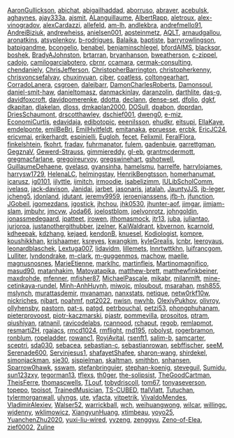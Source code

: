 [AaronGullickson](https://github.com/AaronGullickson), [abichat](https://github.com/abichat), [abigailhaddad](https://github.com/abigailhaddad), [aborruso](https://github.com/aborruso), [abraver](https://github.com/abraver), [acebulsk](https://github.com/acebulsk), [aghaynes](https://github.com/aghaynes), [ajay333a](https://github.com/ajay333a), [ajsmit](https://github.com/ajsmit), [ALanguillaume](https://github.com/ALanguillaume), [AlbertRapp](https://github.com/AlbertRapp), [aletroux](https://github.com/aletroux), [alex-vinogradov](https://github.com/alex-vinogradov), [alexCardazzi](https://github.com/alexCardazzi), [allefeld](https://github.com/allefeld), [am-lh](https://github.com/am-lh), [andlekbra](https://github.com/andlekbra), [andrefmello91](https://github.com/andrefmello91), [AndreiBiziuk](https://github.com/AndreiBiziuk), [andrewheiss](https://github.com/andrewheiss), [anielsen001](https://github.com/anielsen001), [apsteinmetz](https://github.com/apsteinmetz), [AQLT](https://github.com/AQLT), [arnaudgallou](https://github.com/arnaudgallou), [aronatkins](https://github.com/aronatkins), [atsyplenkov](https://github.com/atsyplenkov), [b-rodrigues](https://github.com/b-rodrigues), [Balaika](https://github.com/Balaika), [baptiste](https://github.com/baptiste), [barryrowlingson](https://github.com/barryrowlingson), [batpigandme](https://github.com/batpigandme), [bcongelio](https://github.com/bcongelio), [benabel](https://github.com/benabel), [benjaminschlegel](https://github.com/benjaminschlegel), [bfordAIMS](https://github.com/bfordAIMS), [blacksqr](https://github.com/blacksqr), [boshek](https://github.com/boshek), [BradyAJohnston](https://github.com/BradyAJohnston), [brtarran](https://github.com/brtarran), [bryanhanson](https://github.com/bryanhanson), [bweatherson](https://github.com/bweatherson), [c-zippel](https://github.com/c-zippel), [cadojo](https://github.com/cadojo), [camilogarciabotero](https://github.com/camilogarciabotero), [cbrnr](https://github.com/cbrnr), [ccamara](https://github.com/ccamara), [cermak-consulting](https://github.com/cermak-consulting), [chendaniely](https://github.com/chendaniely), [ChrisJefferson](https://github.com/ChrisJefferson), [ChristopherBarrington](https://github.com/ChristopherBarrington), [christopherkenny](https://github.com/christopherkenny), [chrisvoncsefalvay](https://github.com/chrisvoncsefalvay), [chuxinyuan](https://github.com/chuxinyuan), [cjber](https://github.com/cjber), [coatless](https://github.com/coatless), [coltongearhart](https://github.com/coltongearhart), [CorradoLanera](https://github.com/CorradoLanera), [csgroen](https://github.com/csgroen), [dalejbarr](https://github.com/dalejbarr), [DamonCharlesRoberts](https://github.com/DamonCharlesRoberts), [Damonsoul](https://github.com/Damonsoul), [daniel-smit-haw](https://github.com/daniel-smit-haw), [danieltomasz](https://github.com/danieltomasz), [danmackinlay](https://github.com/danmackinlay), [daranzolin](https://github.com/daranzolin), [darthlite](https://github.com/darthlite), [das-g](https://github.com/das-g), [davidfoxcroft](https://github.com/davidfoxcroft), [davidpomerenke](https://github.com/davidpomerenke), [ddotta](https://github.com/ddotta), [declann](https://github.com/declann), [dense-set](https://github.com/dense-set), [dfolio](https://github.com/dfolio), [dgkf](https://github.com/dgkf), [dkapitan](https://github.com/dkapitan), [dlakelan](https://github.com/dlakelan), [dloss](https://github.com/dloss), [dmkaplan2000](https://github.com/dmkaplan2000), [DOSull](https://github.com/DOSull), [dpabon](https://github.com/dpabon), [dpprdan](https://github.com/dpprdan), [DriesSchaumont](https://github.com/DriesSchaumont), [drscotthawley](https://github.com/drscotthawley), [dschief001](https://github.com/dschief001), [dweng0](https://github.com/dweng0), [e-miz](https://github.com/e-miz), [EconomiCurtis](https://github.com/EconomiCurtis), [edavidaja](https://github.com/edavidaja), [edibotopic](https://github.com/edibotopic), [eeenilsson](https://github.com/eeenilsson), [ehudkr](https://github.com/ehudkr), [eitsupi](https://github.com/eitsupi), [EllaKaye](https://github.com/EllaKaye), [emdelponte](https://github.com/emdelponte), [emilBeBri](https://github.com/emilBeBri), [EmilHvitfeldt](https://github.com/EmilHvitfeldt), [emitanaka](https://github.com/emitanaka), [epruesse](https://github.com/epruesse), [ercbk](https://github.com/ercbk), [EricJC24](https://github.com/EricJC24), [ericvmai](https://github.com/ericvmai), [erikerhardt](https://github.com/erikerhardt), [espinielli](https://github.com/espinielli), [Eugloh](https://github.com/Eugloh), [fecet](https://github.com/fecet), [Felixmil](https://github.com/Felixmil), [FeralFlora](https://github.com/FeralFlora), [finkelshtein](https://github.com/finkelshtein), [fkohrt](https://github.com/fkohrt), [fradav](https://github.com/fradav), [fuhrmanator](https://github.com/fuhrmanator), [fulem](https://github.com/fulem), [gadenbuie](https://github.com/gadenbuie), [garrettgman](https://github.com/garrettgman), [GegznaV](https://github.com/GegznaV), [Gewerd-Strauss](https://github.com/Gewerd-Strauss), [gimmiereddy](https://github.com/gimmiereddy), [gl-eb](https://github.com/gl-eb), [grantmcdermott](https://github.com/grantmcdermott), [gregmacfarlane](https://github.com/gregmacfarlane), [gregoireurvoy](https://github.com/gregoireurvoy), [gregswinehart](https://github.com/gregswinehart), [gshotwell](https://github.com/gshotwell), [GuillaumeDehaene](https://github.com/GuillaumeDehaene), [gvelasq](https://github.com/gvelasq), [gyansinha](https://github.com/gyansinha), [hamelsmu](https://github.com/hamelsmu), [harrelfe](https://github.com/harrelfe), [harrylojames](https://github.com/harrylojames), [harrysw1729](https://github.com/harrysw1729), [HelenaLC](https://github.com/HelenaLC), [helmingstay](https://github.com/helmingstay), [HenrikBengtsson](https://github.com/HenrikBengtsson), [homerhanumat](https://github.com/homerhanumat), [icarusz](https://github.com/icarusz), [ig0101](https://github.com/ig0101), [ijlyttle](https://github.com/ijlyttle), [ijmitch](https://github.com/ijmitch), [irmoodie](https://github.com/irmoodie), [isabelizimm](https://github.com/isabelizimm), [IULibScholComm](https://github.com/IULibScholComm), [ivelasq](https://github.com/ivelasq), [jack-davison](https://github.com/jack-davison), [Janidai](https://github.com/Janidai), [jarbet](https://github.com/jarbet), [jasonaris](https://github.com/jasonaris), [jatalah](https://github.com/jatalah), [JauntyJJS](https://github.com/JauntyJJS), [jb-leger](https://github.com/jb-leger), [jcheng5](https://github.com/jcheng5), [jdonland](https://github.com/jdonland), [jdutant](https://github.com/jdutant), [jeremy9959](https://github.com/jeremy9959), [jeroenjanssens](https://github.com/jeroenjanssens), [jfb-h](https://github.com/jfb-h), [jfunction](https://github.com/jfunction), [JGobeil](https://github.com/JGobeil), [jgomezdans](https://github.com/jgomezdans), [jgostick](https://github.com/jgostick), [jhchou](https://github.com/jhchou), [jhk0530](https://github.com/jhk0530), [jhunter-aof](https://github.com/jhunter-aof), [jimgar](https://github.com/jimgar), [jimjam-slam](https://github.com/jimjam-slam), [jmbuhr](https://github.com/jmbuhr), [jmcvw](https://github.com/jmcvw), [Joda66](https://github.com/Joda66), [joelostblom](https://github.com/joelostblom), [joelvonrotz](https://github.com/joelvonrotz), [johngoldin](https://github.com/johngoldin), [jonassmedegaard](https://github.com/jonassmedegaard), [jpatteet](https://github.com/jpatteet), [jrowen](https://github.com/jrowen), [jthomasmock](https://github.com/jthomasmock), [jtr13](https://github.com/jtr13), [juba](https://github.com/juba), [juliantao](https://github.com/juliantao), [jurjoroa](https://github.com/jurjoroa), [justanothergithubber](https://github.com/justanothergithubber), [jzelner](https://github.com/jzelner), [KaiWaldrant](https://github.com/KaiWaldrant), [kbvernon](https://github.com/kbvernon), [kcarnold](https://github.com/kcarnold), [kdheepak](https://github.com/kdheepak), [kdzhang](https://github.com/kdzhang), [kejaed](https://github.com/kejaed), [kendonB](https://github.com/kendonB), [knuesel](https://github.com/knuesel), [Kodiologist](https://github.com/Kodiologist), [kompre](https://github.com/kompre), [koushikkhan](https://github.com/koushikkhan), [krishaamer](https://github.com/krishaamer), [ksreyes](https://github.com/ksreyes), [kwangkim](https://github.com/kwangkim), [kyleGrealis](https://github.com/kyleGrealis), [lcnbr](https://github.com/lcnbr), [leeroyaus](https://github.com/leeroyaus), [leonardblaschek](https://github.com/leonardblaschek), [Lextuga007](https://github.com/Lextuga007), [lidavidm](https://github.com/lidavidm), [lillemets](https://github.com/lillemets), [lnnrtwttkhn](https://github.com/lnnrtwttkhn), [luifrancgom](https://github.com/luifrancgom), [Lulliter](https://github.com/Lulliter), [lyndondrake](https://github.com/lyndondrake), [m-clark](https://github.com/m-clark), [m-guggenmos](https://github.com/m-guggenmos), [machow](https://github.com/machow), [maelle](https://github.com/maelle), [magnusnosnes](https://github.com/magnusnosnes), [MarieEtienne](https://github.com/MarieEtienne), [marklhc](https://github.com/marklhc), [martinfleis](https://github.com/martinfleis), [Martinomagnifico](https://github.com/Martinomagnifico), [masud90](https://github.com/masud90), [matanhakim](https://github.com/matanhakim), [Matoyatapika](https://github.com/Matoyatapika), [matthew-brett](https://github.com/matthew-brett), [matthewfinkbeiner](https://github.com/matthewfinkbeiner), [maxdrohde](https://github.com/maxdrohde), [mfenner](https://github.com/mfenner), [mfisher87](https://github.com/mfisher87), [MichaelPascale](https://github.com/MichaelPascale), [mikabr](https://github.com/mikabr), [milanmlft](https://github.com/milanmlft), [mine-cetinkaya-rundel](https://github.com/mine-cetinkaya-rundel), [Minh-AnhHuynh](https://github.com/Minh-AnhHuynh), [miwojc](https://github.com/miwojc), [mloubout](https://github.com/mloubout), [msarahan](https://github.com/msarahan), [msh855](https://github.com/msh855), [mslynch](https://github.com/mslynch), [murattasdemir](https://github.com/murattasdemir), [mvanaman](https://github.com/mvanaman), [nanxstats](https://github.com/nanxstats), [netique](https://github.com/netique), [netw0rkf10w](https://github.com/netw0rkf10w), [nickriches](https://github.com/nickriches), [njbart](https://github.com/njbart), [noahmf](https://github.com/noahmf), [nqt2022](https://github.com/nqt2022), [nwisn](https://github.com/nwisn), [nwvhb](https://github.com/nwvhb), [OlexiyPukhov](https://github.com/OlexiyPukhov), [olivroy](https://github.com/olivroy), [ollyhensby](https://github.com/ollyhensby), [pastorn](https://github.com/pastorn), [pat-s](https://github.com/pat-s), [patgd](https://github.com/patgd), [petrbouchal](https://github.com/petrbouchal), [petzi53](https://github.com/petzi53), [phongphuhanam](https://github.com/phongphuhanam), [pieterprovoost](https://github.com/pieterprovoost), [piotr-kaczmarski](https://github.com/piotr-kaczmarski), [pjastr](https://github.com/pjastr), [pommevilla](https://github.com/pommevilla), [prosoitos](https://github.com/prosoitos), [ptram](https://github.com/ptram), [qiushiyan](https://github.com/qiushiyan), [ratnanil](https://github.com/ratnanil), [ravicodelabs](https://github.com/ravicodelabs), [rcannood](https://github.com/rcannood), [rchaput](https://github.com/rchaput), [regob](https://github.com/regob), [remlapmot](https://github.com/remlapmot), [resmartiZH](https://github.com/resmartiZH), [rgaiacs](https://github.com/rgaiacs), [rmcd1024](https://github.com/rmcd1024), [rmflight](https://github.com/rmflight), [rnd195](https://github.com/rnd195), [robolyst](https://github.com/robolyst), [rogerbramon](https://github.com/rogerbramon), [ronblum](https://github.com/ronblum), [ropeladder](https://github.com/ropeladder), [rowanc1](https://github.com/rowanc1), [RoyiAvital](https://github.com/RoyiAvital), [rsenft1](https://github.com/rsenft1), [salim-b](https://github.com/salim-b), [samcarter](https://github.com/samcarter), [sceptri](https://github.com/sceptri), [sda030](https://github.com/sda030), [sebacea](https://github.com/sebacea), [sebastian-c](https://github.com/sebastian-c), [sebastianrowan](https://github.com/sebastianrowan), [sebffischer](https://github.com/sebffischer), [seeM](https://github.com/seeM), [Serenade600](https://github.com/Serenade600), [Servinjesus1](https://github.com/Servinjesus1), [shafayetShafee](https://github.com/shafayetShafee), [sharon-wang](https://github.com/sharon-wang), [shirdekel](https://github.com/shirdekel), [simonjackman](https://github.com/simonjackman), [sje30](https://github.com/sje30), [sjspielman](https://github.com/sjspielman), [skaltman](https://github.com/skaltman), [smithbn](https://github.com/smithbn), [snhansen](https://github.com/snhansen), [Sparrow0hawk](https://github.com/Sparrow0hawk), [sswam](https://github.com/sswam), [stefanbringuier](https://github.com/stefanbringuier), [stephan-koenig](https://github.com/stephan-koenig), [steveguil](https://github.com/steveguil), [Sumidu](https://github.com/Sumidu), [sun123zxy](https://github.com/sun123zxy), [tegorman13](https://github.com/tegorman13), [tflexs](https://github.com/tflexs), [th0ger](https://github.com/th0ger), [the-solipsist](https://github.com/the-solipsist), [TheGoodCartman](https://github.com/TheGoodCartman), [TheisFerre](https://github.com/TheisFerre), [thomascwells](https://github.com/thomascwells), [TLouf](https://github.com/TLouf), [tobydriscoll](https://github.com/tobydriscoll), [tom67](https://github.com/tom67), [tonyaseverson](https://github.com/tonyaseverson), [topepo](https://github.com/topepo), [tpoisot](https://github.com/tpoisot), [TrainedMusician](https://github.com/TrainedMusician), [TS-CUBED](https://github.com/TS-CUBED), [ttalVlatt](https://github.com/ttalVlatt), [Tutuchan](https://github.com/Tutuchan), [tylermorganwall](https://github.com/tylermorganwall), [ulyngs](https://github.com/ulyngs), [ute](https://github.com/ute), [vfacta](https://github.com/vfacta), [vitpetrik](https://github.com/vitpetrik), [VivaldoMendes](https://github.com/VivaldoMendes), [VladimirAlexiev](https://github.com/VladimirAlexiev), [Walser52](https://github.com/Walser52), [warrickball](https://github.com/warrickball), [wch](https://github.com/wch), [weihuangwong](https://github.com/weihuangwong), [wilcar](https://github.com/wilcar), [willingc](https://github.com/willingc), [wjdenny](https://github.com/wjdenny), [wklimowicz](https://github.com/wklimowicz), [XiangyunHuang](https://github.com/XiangyunHuang), [xtimbeau](https://github.com/xtimbeau), [yoyo25](https://github.com/yoyo25), [YuanchenZhu2020](https://github.com/YuanchenZhu2020), [yuxi-liu-wired](https://github.com/yuxi-liu-wired), [yyzeng](https://github.com/yyzeng), [zenggyu](https://github.com/zenggyu), [Zeno-of-Elea](https://github.com/Zeno-of-Elea), [zief0002](https://github.com/zief0002), [Zuline](https://github.com/Zuline)